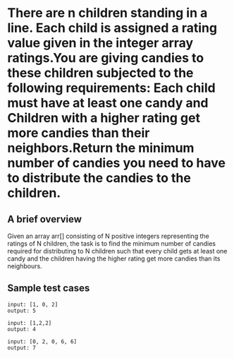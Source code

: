 # There are n children standing in a line. Each child is assigned a rating value given in the integer array ratings.You are giving candies to these children subjected to the following requirements: Each child must have at least one candy and Children with a higher rating get more candies than their neighbors.Return the minimum number of candies you need to have to distribute the candies to the children.

## A brief overview

Given an array arr[] consisting of N positive integers representing the ratings of N children, the task is to find the minimum number of candies required for distributing to N children such that every child gets at least one candy and the children having the higher rating get more candies than its neighbours.


## Sample test cases

```
input: [1, 0, 2]
output: 5
```

```
input: [1,2,2]
output: 4
````

```
input: [0, 2, 0, 6, 6]
output: 7
```

